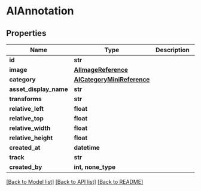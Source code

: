 # AIAnnotation


## Properties

Name | Type | Description | Notes
------------ | ------------- | ------------- | -------------
**id** | **str** |  | 
**image** | [**AIImageReference**](AIImageReference.md) |  | 
**category** | [**AICategoryMiniReference**](AICategoryMiniReference.md) |  | 
**asset_display_name** | **str** |  | [readonly] 
**transforms** | **str** |  | [readonly] 
**relative_left** | **float** |  | 
**relative_top** | **float** |  | 
**relative_width** | **float** |  | 
**relative_height** | **float** |  | 
**created_at** | **datetime** |  | [readonly] 
**track** | **str** |  | [optional] 
**created_by** | **int, none_type** |  | [optional] 

[[Back to Model list]](../#documentation-for-models) [[Back to API list]](../#documentation-for-api-endpoints) [[Back to README]](../)


